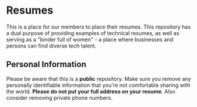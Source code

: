 # Resumes
This is a place for our members to place their resumes. This repository has a dual purpose of providing examples of technical resumes, as well as serving as a "binder full of women" - a place where businesses and persons can find diverse tech talent.

## Personal Information
Please be aware that this is a **public** repository. Make sure you remove any personally identifiable information that you're not comfortable sharing with the world. **Please do not put your full address on your resume**. Also consider removing private phone numbers. 
